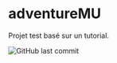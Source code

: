# adventureMU

Projet test basé sur un tutorial.

![GitHub last commit](https://img.shields.io/github/last-commit/phvsoftware/adventureMU)
